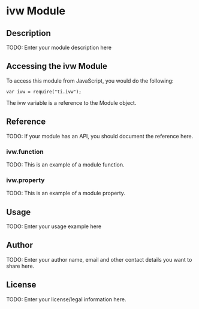 # ivw Module

## Description

TODO: Enter your module description here

## Accessing the ivw Module

To access this module from JavaScript, you would do the following:

    var ivw = require("ti.ivw");

The ivw variable is a reference to the Module object.

## Reference

TODO: If your module has an API, you should document
the reference here.

### ivw.function

TODO: This is an example of a module function.

### ivw.property

TODO: This is an example of a module property.

## Usage

TODO: Enter your usage example here

## Author

TODO: Enter your author name, email and other contact
details you want to share here.

## License

TODO: Enter your license/legal information here.
